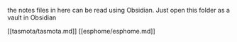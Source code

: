 the notes files in here can be read using Obsidian.
Just open this folder as a vault in Obsidian


[[tasmota/tasmota.md]]
[[esphome/esphome.md]]
